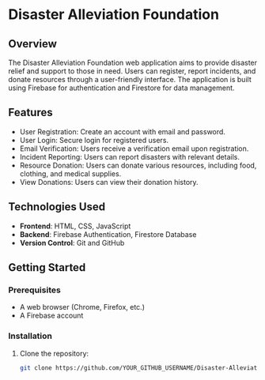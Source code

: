 # Disaster Alleviation Foundation

## Overview
The Disaster Alleviation Foundation web application aims to provide disaster relief and support to those in need. Users can register, report incidents, and donate resources through a user-friendly interface. The application is built using Firebase for authentication and Firestore for data management.

## Features
- User Registration: Create an account with email and password.
- User Login: Secure login for registered users.
- Email Verification: Users receive a verification email upon registration.
- Incident Reporting: Users can report disasters with relevant details.
- Resource Donation: Users can donate various resources, including food, clothing, and medical supplies.
- View Donations: Users can view their donation history.

## Technologies Used
- **Frontend**: HTML, CSS, JavaScript
- **Backend**: Firebase Authentication, Firestore Database
- **Version Control**: Git and GitHub

## Getting Started

### Prerequisites
- A web browser (Chrome, Firefox, etc.)
- A Firebase account

### Installation
1. Clone the repository:
   ```bash
   git clone https://github.com/YOUR_GITHUB_USERNAME/Disaster-Alleviation-Foundation.git
